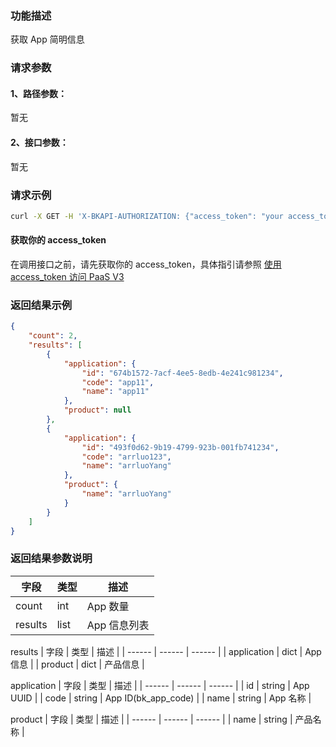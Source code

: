 ### 功能描述
获取 App 简明信息

### 请求参数

#### 1、路径参数：
暂无

#### 2、接口参数：
暂无

### 请求示例

```bash
curl -X GET -H 'X-BKAPI-AUTHORIZATION: {"access_token": "your access_token"}' http://bkapi.example.com/api/bkpaas3/prod/bkapps/applications/lists/minimal
```

#### 获取你的 access_token
在调用接口之前，请先获取你的 access_token，具体指引请参照 [使用 access_token 访问 PaaS V3](https://bk.tencent.com/docs/markdown/PaaS/DevelopTools/BaseGuide/topics/paas/access_token)

### 返回结果示例
```json
{
    "count": 2,
    "results": [
        {
            "application": {
                "id": "674b1572-7acf-4ee5-8edb-4e241c981234",
                "code": "app11",
                "name": "app11"
            },
            "product": null
        },
        {
            "application": {
                "id": "493f0d62-9b19-4799-923b-001fb741234",
                "code": "arrluo123",
                "name": "arrluoYang"
            },
            "product": {
                "name": "arrluoYang"
            }
        }
	]
}
```

### 返回结果参数说明

| 字段 |   类型 | 描述 |
| ------ | ------ | ------ |
| count | int | App 数量 |
| results | list | App 信息列表 |

results
| 字段 |   类型 | 描述 |
| ------ | ------ | ------ |
| application | dict | App 信息 |
| product | dict | 产品信息 |

application
| 字段 |   类型 | 描述 |
| ------ | ------ | ------ |
| id | string | App UUID |
| code | string | App ID(bk_app_code)  |
| name | string | App 名称 |

product
| 字段 |   类型 | 描述 |
| ------ | ------ | ------ |
| name | string | 产品名称 |